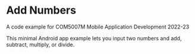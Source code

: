 # Add Numbers

A code example for COM5007M Mobile Application Development 2022-23 

This minimal Android app example lets you input two numbers and add, subtract, multiply, or divide.